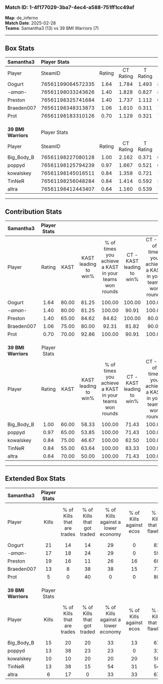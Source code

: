 ### Match ID: 1-4f177029-3ba7-4ec4-a588-751ff1cc49af  
**Map**: de_inferno  
**Match Date**: 2025-02-28  
**Teams**: Samantha3 (13) vs 39 BMI Warriors (7)  

---  

## Box Stats  

| **Samantha3**       | Player Stats      |        |           |          |       |       |       |         |        |      |     |
| :- | :- | :-: | :-: | :-: | :-: | :-: | :-: | :-: | :-: | :-: | :-: |
| Player              | SteamID           | Rating | CT Rating | T Rating | KAST  |  ADR  | Kills | Assists | Deaths | K/D  | HS% |
| Oogurt              | 76561199064572335 |  1.64  |   1.784   |  1.493   | 80.00 | 96.3  |  21   |    4    |   9    | 2.33 | 33  |
| -_aman_-            | 76561198033243626 |  1.40  |   1.828   |  0.827   | 80.00 | 87.2  |  17   |    7    |   11   | 1.55 | 58  |
| Preston             | 76561198325741684 |  1.40  |   1.737   |  1.112   | 65.00 | 109.1 |  19   |    9    |   13   | 1.46 | 15  |
| Braeden007          | 76561198348313873 |  1.06  |   1.610   |  0.311   | 75.00 | 58.6  |  13   |    4    |   12   | 1.08 | 53  |
| Prot                | 76561198183310126 |  0.70  |   1.129   |  0.321   | 70.00 | 54.1  |   5   |   11    |   12   | 0.42 | 60  |
|                     |                   |        |           |          |       |       |       |         |        |      |     |
|                     |                   |        |           |          |       |       |       |         |        |      |     |
|                     |                   |        |           |          |       |       |       |         |        |      |     |
| **39 BMI Warriors** | Player Stats      |        |           |          |       |       |       |         |        |      |     |
| Player              | SteamID           | Rating | CT Rating | T Rating | KAST  |  ADR  | Kills | Assists | Deaths | K/D  | HS% |
| Big_Body_B          | 76561198227080128 |  1.00  |   2.162   |  0.371   | 60.00 | 68.4  |  15   |    2    |   14   | 1.07 | 53  |
| poppyd              | 76561198125794239 |  0.97  |   1.667   |  0.521   | 65.00 | 65.3  |  13   |    8    |   14   | 0.93 | 61  |
| kowalskey           | 76561198145016511 |  0.84  |   1.358   |  0.721   | 75.00 | 69.6  |  10   |    5    |   17   | 0.59 | 80  |
| TinNeR              | 76561198256048284 |  0.84  |   1.414   |  0.592   | 55.00 | 72.7  |  13   |    2    |   16   | 0.81 | 61  |
| altra               | 76561198412443407 |  0.64  |   1.160   |  0.539   | 70.00 | 53.0  |   6   |    3    |   14   | 0.43 | 50  |
---  

## Contribution Stats  

| **Samantha3**       | Player Stats |       |                      |                                                        |                           |                                                             |                          |                                                            |
| :- | :-: | :-: | :-: | :-: | :-: | :-: | :-: | :-: |
| Player              |    Rating    | KAST  | KAST leading to win% | % of times you achieve a KAST in your teams won rounds | CT - KAST leading to win% | CT - % of times you achieve a KAST in your teams won rounds | T - KAST leading to win% | T - % of times you achieve a KAST in your teams won rounds |
| Oogurt              |     1.64     | 80.00 |        81.25         |                         100.00                         |          100.00           |                           100.00                            |          50.00           |                           100.00                           |
| -_aman_-            |     1.40     | 80.00 |        81.25         |                         100.00                         |           90.91           |                           100.00                            |          60.00           |                           100.00                           |
| Preston             |     1.40     | 65.00 |        84.62         |                         84.62                          |          100.00           |                            80.00                            |          60.00           |                           100.00                           |
| Braeden007          |     1.06     | 75.00 |        80.00         |                         92.31                          |           81.82           |                            90.00                            |          75.00           |                           100.00                           |
| Prot                |     0.70     | 70.00 |        92.86         |                         100.00                         |           90.91           |                           100.00                            |          100.00          |                           100.00                           |
|                     |              |       |                      |                                                        |                           |                                                             |                          |                                                            |
|                     |              |       |                      |                                                        |                           |                                                             |                          |                                                            |
|                     |              |       |                      |                                                        |                           |                                                             |                          |                                                            |
| **39 BMI Warriors** | Player Stats |       |                      |                                                        |                           |                                                             |                          |                                                            |
| Player              |    Rating    | KAST  | KAST leading to win% | % of times you achieve a KAST in your teams won rounds | CT - KAST leading to win% | CT - % of times you achieve a KAST in your teams won rounds | T - KAST leading to win% | T - % of times you achieve a KAST in your teams won rounds |
| Big_Body_B          |     1.00     | 60.00 |        58.33         |                         100.00                         |           71.43           |                           100.00                            |          40.00           |                           100.00                           |
| poppyd              |     0.97     | 65.00 |        53.85         |                         100.00                         |           71.43           |                           100.00                            |          33.33           |                           100.00                           |
| kowalskey           |     0.84     | 75.00 |        46.67         |                         100.00                         |           62.50           |                           100.00                            |          28.57           |                           100.00                           |
| TinNeR              |     0.84     | 55.00 |        63.64         |                         100.00                         |           83.33           |                           100.00                            |          40.00           |                           100.00                           |
| altra               |     0.64     | 70.00 |        50.00         |                         100.00                         |           71.43           |                           100.00                            |          28.57           |                           100.00                           |
---  

## Extended Box Stats  

| **Samantha3**       | Player Stats |                            |                            |                                    |                         |                              |                                 |        |                             |                                     |                          |                               |                            |
| :- | :-: | :-: | :-: | :-: | :-: | :-: | :-: | :-: | :-: | :-: | :-: | :-: | :-: |
| Player              |    Kills     | % of Kills that are trades | % of Kills that got traded | % of Kills against a lower economy | % of Kills against ecos | % of Kills that are flawless | % of Kills that are close duels | Deaths | % of Deaths that get traded | % of Deaths against a lower economy | % of Deaths against ecos | % of Deaths that are flawless | % of Deaths that are close |
| Oogurt              |      21      |             14             |             14             |                 29                 |            0            |              81              |                0                |   9    |             11              |                 22                  |            0             |              78               |             0              |
| -_aman_-            |      17      |             18             |             24             |                 29                 |            0            |              59              |               18                |   11   |              9              |                  9                  |            0             |              27               |             9              |
| Preston             |      19      |             16             |             11             |                 26                 |           16            |              68              |               11                |   13   |             23              |                 23                  |            0             |              54               |             8              |
| Braeden007          |      13      |             8              |             38             |                 38                 |           15            |              77              |                0                |   12   |              8              |                 17                  |            0             |              58               |             0              |
| Prot                |      5       |             0              |             40             |                 0                  |            0            |              80              |                0                |   12   |             33              |                  8                  |            0             |              50               |             0              |
|                     |              |                            |                            |                                    |                         |                              |                                 |        |                             |                                     |                          |                               |                            |
|                     |              |                            |                            |                                    |                         |                              |                                 |        |                             |                                     |                          |                               |                            |
|                     |              |                            |                            |                                    |                         |                              |                                 |        |                             |                                     |                          |                               |                            |
| **39 BMI Warriors** | Player Stats |                            |                            |                                    |                         |                              |                                 |        |                             |                                     |                          |                               |                            |
| Player              |    Kills     | % of Kills that are trades | % of Kills that got traded | % of Kills against a lower economy | % of Kills against ecos | % of Kills that are flawless | % of Kills that are close duels | Deaths | % of Deaths that get traded | % of Deaths against a lower economy | % of Deaths against ecos | % of Deaths that are flawless | % of Deaths that are close |
| Big_Body_B          |      15      |             20             |             20             |                 33                 |           13            |              67              |                0                |   14   |             21              |                 14                  |            7             |              79               |             0              |
| poppyd              |      13      |             38             |             23             |                 23                 |            0            |              31              |                8                |   14   |              0              |                  7                  |            0             |              79               |             7              |
| kowalskey           |      10      |             10             |             20             |                 20                 |           20            |              50              |               10                |   17   |             29              |                 18                  |            6             |              82               |             6              |
| TinNeR              |      13      |             38             |             15             |                 54                 |           31            |              54              |                0                |   16   |             19              |                 19                  |            6             |              63               |             0              |
| altra               |      6       |             17             |             0              |                 33                 |           33            |              67              |                0                |   14   |             36              |                  7                  |            0             |              57               |             21             |
